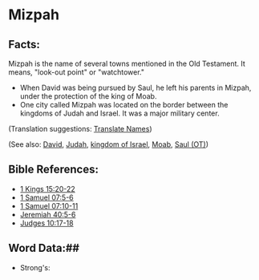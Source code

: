 # Mizpah #

## Facts: ##

Mizpah is the name of several towns mentioned in the Old Testament. It means, "look-out point" or "watchtower."

* When David was being pursued by Saul, he left his parents in Mizpah, under the protection of the king of Moab.
* One city called Mizpah was located on the border between the kingdoms of Judah and Israel. It was a major military center.

(Translation suggestions: [Translate Names](rc://en/ta/man/translate/translate-names))

(See also: [David](../other/david.md), [Judah](../other/kingdomofjudah.md), [kingdom of Israel](../other/kingdomofisrael.md), [Moab](../other/moab.md), [Saul (OT)](../other/saul.md))

## Bible References: ##

* [1 Kings 15:20-22](rc://en/tn/help/1ki/15/20)
* [1 Samuel 07:5-6](rc://en/tn/help/1sa/07/05)
* [1 Samuel 07:10-11](rc://en/tn/help/1sa/07/10)
* [Jeremiah 40:5-6](rc://en/tn/help/jer/40/05)
* [Judges 10:17-18](rc://en/tn/help/jdg/10/17)

## Word Data:##

* Strong's: 

